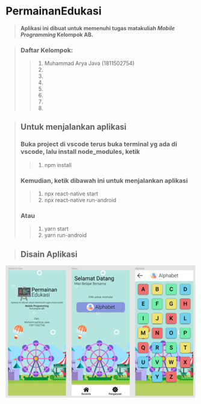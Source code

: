# PermainanEdukasi

>#### Aplikasi ini dibuat untuk memenuhi tugas matakuliah *Mobile Programming* Kelompok AB.

>### Daftar Kelompok:
>>1. Muhammad Arya Java (1811502754)
>>2.
>>3.
>>4.
>>5.
>>6.
>>7.
>>8.

>## Untuk menjalankan aplikasi
>
>### Buka project di vscode terus buka terminal yg ada di vscode, lalu install node_modules, ketik
>>1. npm install
>### Kemudian, ketik dibawah ini untuk menjalankan aplikasi
>>1. npx react-native start
>>2. npx react-native run-android
>>
>### Atau
>>1. yarn start
>>2. yarn run-android

>## Disain Aplikasi
>
![PermainanEdukasi. Mari Belajar Bersama!](src/assets/images/Tampilan-Aplikasi-PermainanEdukasi.png  "PermainanEdukasi")

